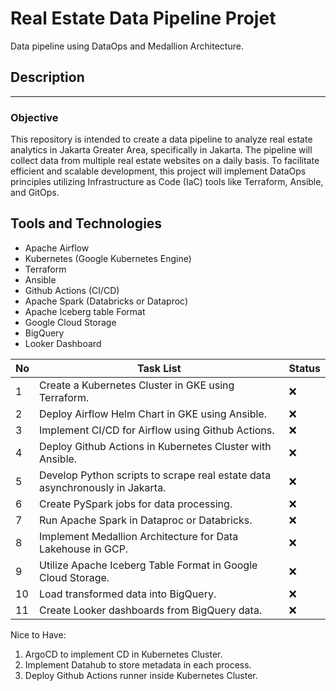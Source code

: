 # Real Estate Data Pipeline Projet

Data pipeline using DataOps and Medallion Architecture.

## Description

---

### Objective

This repository is intended to create a data pipeline to analyze real estate analytics in Jakarta Greater Area, specifically in Jakarta.
The pipeline will collect data from multiple real estate websites on a daily basis. To facilitate efficient and scalable development, this project will implement DataOps principles utilizing Infrastructure as Code (IaC) tools like Terraform, Ansible, and GitOps.

## Tools and Technologies

- Apache Airflow
- Kubernetes (Google Kubernetes Engine)
- Terraform
- Ansible
- Github Actions (CI/CD)
- Apache Spark (Databricks or Dataproc)
- Apache Iceberg table Format
- Google Cloud Storage
- BigQuery
- Looker Dashboard

| No  | Task List                                                                    | Status |
| --- | ---------------------------------------------------------------------------- | ------ |
| 1   | Create a Kubernetes Cluster in GKE using Terraform.                          | ❌     |
| 2   | Deploy Airflow Helm Chart in GKE using Ansible.                              | ❌     |
| 3   | Implement CI/CD for Airflow using Github Actions.                            | ❌     |
| 4   | Deploy Github Actions in Kubernetes Cluster with Ansible.                    | ❌     |
| 5   | Develop Python scripts to scrape real estate data asynchronously in Jakarta. | ❌     |
| 6   | Create PySpark jobs for data processing.                                     | ❌     |
| 7   | Run Apache Spark in Dataproc or Databricks.                                  | ❌     |
| 8   | Implement Medallion Architecture for Data Lakehouse in GCP.                  | ❌     |
| 9   | Utilize Apache Iceberg Table Format in Google Cloud Storage.                 | ❌     |
| 10  | Load transformed data into BigQuery.                                         | ❌     |
| 11  | Create Looker dashboards from BigQuery data.                                 | ❌     |

Nice to Have:

1. ArgoCD to implement CD in Kubernetes Cluster.
2. Implement Datahub to store metadata in each process.
3. Deploy Github Actions runner inside Kubernetes Cluster.
